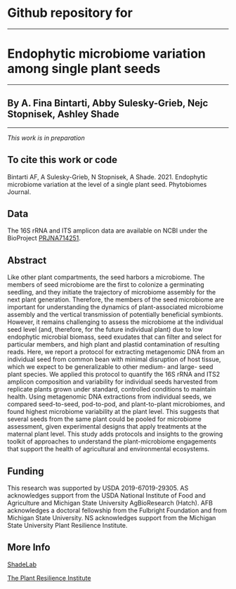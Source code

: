 # Github repository for
---
# Endophytic microbiome variation among single plant seeds
---
## By A. Fina Bintarti, Abby Sulesky-Grieb, Nejc Stopnisek, Ashley Shade
---
*This work is in preparation*

## To cite this work or code
Bintarti AF, A Sulesky-Grieb, N Stopnisek, A Shade.  2021.  Endophytic microbiome variation at the level of a single plant seed. Phytobiomes Journal.

## Data
The 16S rRNA and ITS amplicon data are available on NCBI under the BioProject [PRJNA714251](https://www.ncbi.nlm.nih.gov/bioproject/PRJNA714251).

## Abstract
Like other plant compartments, the seed harbors a microbiome.  The members of seed microbiome are the first to colonize a germinating seedling, and they initiate the trajectory of microbiome assembly for the next plant generation.  Therefore, the members of the seed microbiome are important for understanding the dynamics of plant-associated microbiome assembly and the vertical transmission of potentially beneficial symbionts.  However, it remains challenging to assess the microbiome at the individual seed level (and, therefore, for the future individual plant) due to low endophytic microbial biomass, seed exudates that can filter and select for particular members, and high plant and plastid contamination of resulting reads. Here, we report a protocol for extracting metagenomic DNA from an individual seed from common bean with minimal disruption of host tissue, which we expect to be generalizable to other medium- and large- seed plant species.  We applied this protocol to quantify the 16S rRNA and ITS2 amplicon composition and variability for individual seeds harvested from replicate plants grown under standard, controlled conditions to maintain health.  Using metagenomic DNA extractions from individual seeds, we compared seed-to-seed, pod-to-pod, and plant-to-plant microbiomes, and found highest microbiome variability at the plant level.  This suggests that several seeds from the same plant could be pooled for microbiome assessment, given experimental designs that apply treatments at the maternal plant level.  This study adds protocols and insights to the growing toolkit of approaches to understand the plant-microbiome engagements that support the health of agricultural and environmental ecosystems.

## Funding

This research was supported by USDA 2019-67019-29305.  AS acknowledges support from the USDA National Institute of Food and Agriculture and Michigan State University AgBioResearch (Hatch).  AFB acknowledges a doctoral fellowship from the Fulbright Foundation and from Michigan State University. NS acknowledges support from the Michigan State University Plant Resilience Institute.  

## More Info
[ShadeLab](http://ashley17061.wixsite.com/shadelab/home)

[The Plant Resilience Institute](https://plantresilience.msu.edu/) 
